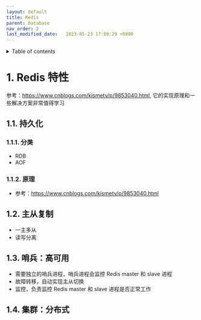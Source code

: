 ```yaml
---
layout: default
title: Redis
parent: Database
nav_order: 2
last_modified_date:   2023-05-23 17:09:29 +0800
---
```


<details  markdown="block">
  <summary>
    Table of contents
  </summary>

<!-- TOC -->

- [1. Redis 特性](#1-redis-特性)
    - [1.1. 持久化](#11-持久化)
        - [1.1.1. 分类](#111-分类)
        - [1.1.2. 原理](#112-原理)
    - [1.2. 主从复制](#12-主从复制)
    - [1.3. 哨兵：高可用](#13-哨兵高可用)
    - [1.4. 集群：分布式](#14-集群分布式)

<!-- /TOC -->

</details>

# 1. Redis 特性
参考：https://www.cnblogs.com/kismetv/p/9853040.html,
它的实现原理和一些解决方案非常值得学习

## 1.1. 持久化

### 1.1.1. 分类
- RDB
- AOF

### 1.1.2. 原理
- 参考：https://www.cnblogs.com/kismetv/p/9853040.html

## 1.2. 主从复制
- 一主多从
- 读写分离

## 1.3. 哨兵：高可用
- 需要独立的哨兵进程，哨兵进程会监控 Redis master 和 slave 进程
- 故障转移，自动实现主从切换
- 监控，负责监控 Redis master 和 slave 进程是否正常工作

## 1.4. 集群：分布式